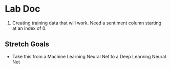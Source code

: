# Lab Doc 

1. Creating training data that will work.
  Need a sentiment column starting at an index of 0.



## Stretch Goals 

* Take this from a Machine Learning Neural Net to a Deep Learning Neural Net


